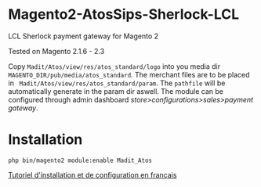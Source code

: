 # Magento2-AtosSips-Sherlock-LCL

LCL Sherlock payment gateway for Magento 2

Tested on Magento 2.1.6 - 2.3

Copy ```Madit/Atos/view/res/atos_standard/logo``` into you media dir ```MAGENTO_DIR/pub/media/atos_standard```.
The merchant files are to be placed in ``` Madit/Atos/view/res/atos_standard/param```.
The  `pathfile` will be automatically generate in the param dir aswell.
The module can be configured through admin dashboard *store>configurations>sales>payment gateway*.

Installation
============

```php bin/magento2 module:enable Madit_Atos```

 [Tutoriel d'installation et de configuration en français](https://www.madit.fr/blog/notre-blog-1/post/module-de-paiement-lcl-sherlock-sous-magento-2-5#scrollTop=0)
